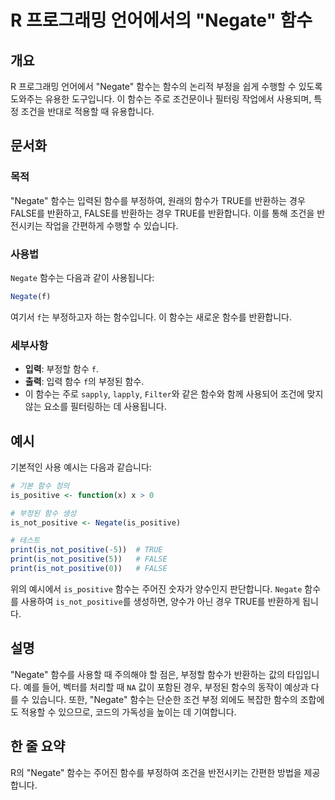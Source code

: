<!--
Meta Description: # R 프로그래밍 언어에서의 "Negate" 함수 ## 개요 R 프로그래밍 언어에서 "Negate" 함수는 함수의 논리적 부정을 쉽게 수행할 수 있도록 도와주는 유용한 도구입니다. 이 함수는 주로 조건문이나 필터링 작업에서 사용되며, 특정 조건을 반대로 적용할 때 유용...
Meta Keywords: negate, 함수는, 함수를, is_not_positive, 함수의
-->

# R 프로그래밍 언어에서의 "Negate" 함수

## 개요
R 프로그래밍 언어에서 "Negate" 함수는 함수의 논리적 부정을 쉽게 수행할 수 있도록 도와주는 유용한 도구입니다. 이 함수는 주로 조건문이나 필터링 작업에서 사용되며, 특정 조건을 반대로 적용할 때 유용합니다.

## 문서화
### 목적
"Negate" 함수는 입력된 함수를 부정하여, 원래의 함수가 TRUE를 반환하는 경우 FALSE를 반환하고, FALSE를 반환하는 경우 TRUE를 반환합니다. 이를 통해 조건을 반전시키는 작업을 간편하게 수행할 수 있습니다.

### 사용법
`Negate` 함수는 다음과 같이 사용됩니다:

```R
Negate(f)
```

여기서 `f`는 부정하고자 하는 함수입니다. 이 함수는 새로운 함수를 반환합니다.

### 세부사항
- **입력**: 부정할 함수 `f`.
- **출력**: 입력 함수 `f`의 부정된 함수.
- 이 함수는 주로 `sapply`, `lapply`, `Filter`와 같은 함수와 함께 사용되어 조건에 맞지 않는 요소를 필터링하는 데 사용됩니다.

## 예시
기본적인 사용 예시는 다음과 같습니다:

```R
# 기본 함수 정의
is_positive <- function(x) x > 0

# 부정된 함수 생성
is_not_positive <- Negate(is_positive)

# 테스트
print(is_not_positive(-5))  # TRUE
print(is_not_positive(5))   # FALSE
print(is_not_positive(0))   # FALSE
```

위의 예시에서 `is_positive` 함수는 주어진 숫자가 양수인지 판단합니다. `Negate` 함수를 사용하여 `is_not_positive`를 생성하면, 양수가 아닌 경우 TRUE를 반환하게 됩니다.

## 설명
"Negate" 함수를 사용할 때 주의해야 할 점은, 부정할 함수가 반환하는 값의 타입입니다. 예를 들어, 벡터를 처리할 때 `NA` 값이 포함된 경우, 부정된 함수의 동작이 예상과 다를 수 있습니다. 또한, "Negate" 함수는 단순한 조건 부정 외에도 복잡한 함수의 조합에도 적용할 수 있으므로, 코드의 가독성을 높이는 데 기여합니다.

## 한 줄 요약
R의 "Negate" 함수는 주어진 함수를 부정하여 조건을 반전시키는 간편한 방법을 제공합니다.